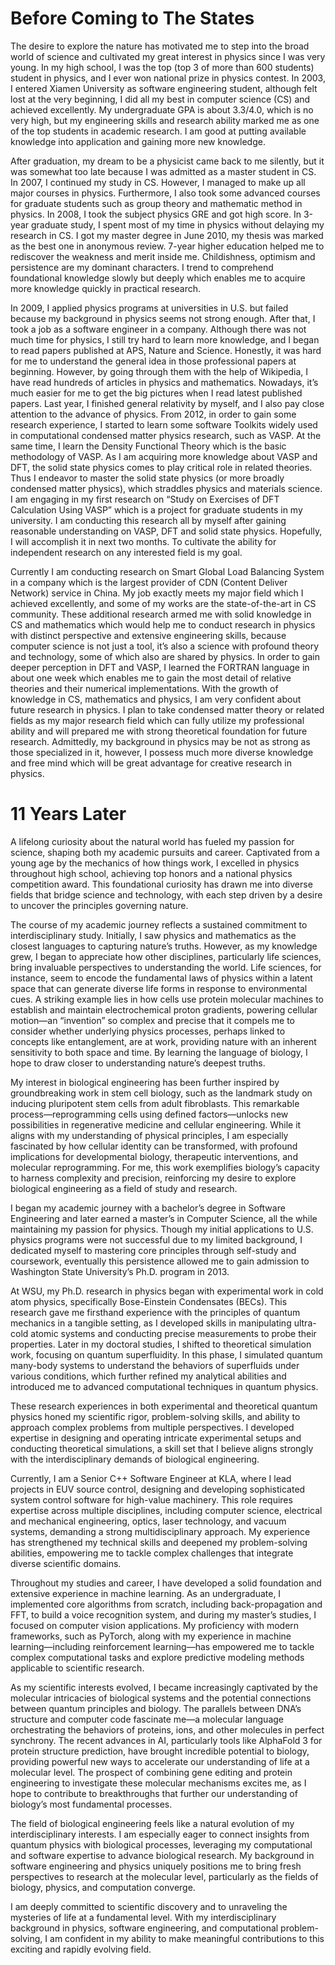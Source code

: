 # Before Coming to The States
The desire to explore the nature has motivated me to step into the broad world of science and cultivated my great interest in physics since I was very young. In my high school, I was the top (top 3 of more than 600 students) student in physics, and I ever won national prize in physics contest. In 2003, I entered Xiamen University as software engineering student, although felt lost at the very beginning, I did all my best in computer science (CS) and achieved excellently. My undergraduate GPA is about 3.3/4.0, which is no very high, but my engineering skills and research ability marked me as one of the top students in academic research. I am good at putting available knowledge into application and gaining more new knowledge. 

After graduation, my dream to be a physicist came back to me silently, but it was somewhat too late because I was admitted as a master student in CS. In 2007, I continued my study in CS. However, I managed to make up all major courses in physics. Furthermore, I also took some advanced courses for graduate students such as group theory and mathematic method in physics. In 2008, I took the subject physics GRE and got high score. In 3-year graduate study, I spent most of my time in physics without delaying my research in CS. I got my master degree in June 2010, my thesis was marked as the best one in anonymous review. 7-year higher education helped me to rediscover the weakness and merit inside me. Childishness, optimism and persistence are my dominant characters. I trend to comprehend foundational knowledge slowly but deeply which enables me to acquire more knowledge quickly in practical research. 

In 2009, I applied physics programs at universities in U.S. but failed because my background in physics seems not strong enough. After that, I took a job as a software engineer in a company. Although there was not much time for physics, I still try hard to learn more knowledge, and I began to read papers published at APS, Nature and Science. Honestly, it was hard for me to understand the general idea in those professional papers at beginning. However, by going through them with the help of Wikipedia, I have read hundreds of articles in physics and mathematics. Nowadays, it’s much easier for me to get the big pictures when I read latest published papers. Last year, I finished general relativity by myself, and I also pay close attention to the advance of physics. From 2012, in order to gain some research experience, I started to learn some software Toolkits widely used in computational condensed matter physics research, such as VASP. At the same time, I learn the Density Functional Theory which is the basic methodology of VASP. As I am acquiring more knowledge about VASP and DFT, the solid state physics comes to play critical role in related theories. Thus I endeavor to master the solid state physics (or more broadly condensed matter physics), which straddles physics and materials science. I am engaging in my first research on “Study on Exercises of DFT Calculation Using VASP” which is a project for graduate students in my university. I am conducting this research all by myself after gaining reasonable understanding on VASP, DFT and solid state physics. Hopefully, I will accomplish it in next two months. To cultivate the ability for independent research on any interested field is my goal.

Currently I am conducting research on Smart Global Load Balancing System in a company which is the largest provider of CDN (Content Deliver Network) service in China. My job exactly meets my major field which I achieved excellently, and some of my works are the state-of-the-art in CS community. These additional research armed me with solid knowledge in CS and mathematics which would help me to conduct research in physics with distinct perspective and extensive engineering skills, because computer science is not just a tool, it’s also a science with profound theory and technology, some of which also are shared by physics. In order to gain deeper perception in DFT and VASP, I learned the FORTRAN language in about one week which enables me to gain the most detail of relative theories and their numerical implementations. With the growth of knowledge in CS, mathematics and physics, I am very confident about future research in physics. I plan to take condensed matter theory or related fields as my major research field which can fully utilize my professional ability and will prepared me with strong theoretical foundation for future research. Admittedly, my background in physics may be not as strong as those specialized in it, however, I possess much more diverse knowledge and free mind which will be great advantage for creative research in physics. 


# 11 Years Later

A lifelong curiosity about the natural world has fueled my passion for science, shaping both my academic pursuits and career. Captivated from a young age by the mechanics of how things work, I excelled in physics throughout high school, achieving top honors and a national physics competition award. This foundational curiosity has drawn me into diverse fields that bridge science and technology, with each step driven by a desire to uncover the principles governing nature.

The course of my academic journey reflects a sustained commitment to interdisciplinary study. Initially, I saw physics and mathematics as the closest languages to capturing nature’s truths. However, as my knowledge grew, I began to appreciate how other disciplines, particularly life sciences, bring invaluable perspectives to understanding the world. Life sciences, for instance, seem to encode the fundamental laws of physics within a latent space that can generate diverse life forms in response to environmental cues. A striking example lies in how cells use protein molecular machines to establish and maintain electrochemical proton gradients, powering cellular motion—an “invention” so complex and precise that it compels me to consider whether underlying physics processes, perhaps linked to concepts like entanglement, are at work, providing nature with an inherent sensitivity to both space and time. By learning the language of biology, I hope to draw closer to understanding nature’s deepest truths.

My interest in biological engineering has been further inspired by groundbreaking work in stem cell biology, such as the landmark study on inducing pluripotent stem cells from adult fibroblasts. This remarkable process—reprogramming cells using defined factors—unlocks new possibilities in regenerative medicine and cellular engineering. While it aligns with my understanding of physical principles, I am especially fascinated by how cellular identity can be transformed, with profound implications for developmental biology, therapeutic interventions, and molecular reprogramming. For me, this work exemplifies biology’s capacity to harness complexity and precision, reinforcing my desire to explore biological engineering as a field of study and research.

I began my academic journey with a bachelor’s degree in Software Engineering and later earned a master’s in Computer Science, all the while maintaining my passion for physics. Though my initial applications to U.S. physics programs were not successful due to my limited background, I dedicated myself to mastering core principles through self-study and coursework, eventually this persistence allowed me to gain admission to Washington State University’s Ph.D. program in 2013.


At WSU, my Ph.D. research in physics began with experimental work in cold atom physics, specifically Bose-Einstein Condensates (BECs). This research gave me firsthand experience with the principles of quantum mechanics in a tangible setting, as I developed skills in manipulating ultra-cold atomic systems and conducting precise measurements to probe their properties. Later in my doctoral studies, I shifted to theoretical simulation work, focusing on quantum superfluidity. In this phase, I simulated quantum many-body systems to understand the behaviors of superfluids under various conditions, which further refined my analytical abilities and introduced me to advanced computational techniques in quantum physics.


These research experiences in both experimental and theoretical quantum physics honed my scientific rigor, problem-solving skills, and ability to approach complex problems from multiple perspectives. I developed expertise in designing and operating intricate experimental setups and conducting theoretical simulations, a skill set that I believe aligns strongly with the interdisciplinary demands of biological engineering. 


Currently, I am a Senior C++ Software Engineer at KLA, where I lead projects in EUV source control, designing and developing sophisticated system control software for high-value machinery. This role requires expertise across multiple disciplines, including computer science, electrical and mechanical engineering, optics, laser technology, and vacuum systems, demanding a strong multidisciplinary approach. My experience has strengthened my technical skills and deepened my problem-solving abilities, empowering me to tackle complex challenges that integrate diverse scientific domains.

Throughout my studies and career, I have developed a solid foundation and extensive experience in machine learning. As an undergraduate, I implemented core algorithms from scratch, including back-propagation and FFT, to build a voice recognition system, and during my master’s studies, I focused on computer vision applications. My proficiency with modern frameworks, such as PyTorch, along with my experience in machine learning—including reinforcement learning—has empowered me to tackle complex computational tasks and explore predictive modeling methods applicable to scientific research.

As my scientific interests evolved, I became increasingly captivated by the molecular intricacies of biological systems and the potential connections between quantum principles and biology. The parallels between DNA’s structure and computer code fascinate me—a molecular language orchestrating the behaviors of proteins, ions, and other molecules in perfect synchrony. The recent advances in AI, particularly tools like AlphaFold 3 for protein structure prediction, have brought incredible potential to biology, providing powerful new ways to accelerate our understanding of life at a molecular level. The prospect of combining gene editing and protein engineering to investigate these molecular mechanisms excites me, as I hope to contribute to breakthroughs that further our understanding of biology’s most fundamental processes.


The field of biological engineering feels like a natural evolution of my interdisciplinary interests. I am especially eager to connect insights from quantum physics with biological processes, leveraging my computational and software expertise to advance biological research. My background in software engineering and physics uniquely positions me to bring fresh perspectives to research at the molecular level, particularly as the fields of biology, physics, and computation converge.


I am deeply committed to scientific discovery and to unraveling the mysteries of life at a fundamental level. With my interdisciplinary background in physics, software engineering, and computational problem-solving, I am confident in my ability to  make meaningful contributions to this exciting and rapidly evolving field.
